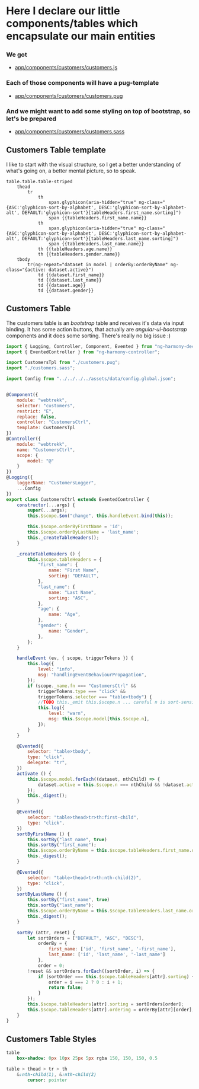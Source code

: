 # Here I declare our little components/tables which encapsulate our main entities

### We got

* [app/components/customers/customers.js](#Customers-Table "save:")
<!--
* [app/components/customer_form/customer_form.js](#Customer-Form "save:")
* [app/components/nav_data/nav_data.js](#Navigation-Data "save:")
-->
### Each of those components will have a pug-template

* [app/components/customers/customers.pug](#Customers-Table-Template "save:")
<!--
* [app/components/customer_form/customer_form.pug](#Customer-Form-Template "save:")
* [app/components/nav_data/nav_data.pug](#Navigation-Data-Template "save:")
-->
### And we might want to add some styling on top of bootstrap, so let's be prepared

* [app/components/customers/customers.sass](#Customers-Table-Styles "save:")
<!--
* [app/components/customer_form/customer_form.sass](#Customer-Form-Styles "save:")
* [app/components/nav_data/nav_data.sass](#Navigation-Data-Styles "save:")
-->

## Customers Table template

I like to start with the visual structure, so I get a better understanding of
what's going on, a better mental picture, so to speak.

```pug
table.table.table-striped
	thead
		tr
			th
				span.glyphicon(aria-hidden="true" ng-class="{ASC:'glyphicon-sort-by-alphabet', DESC:'glyphicon-sort-by-alphabet-alt', DEFAULT:'glyphicon-sort'}[tableHeaders.first_name.sorting]")
				span {{tableHeaders.first_name.name}}
			th
				span.glyphicon(aria-hidden="true" ng-class="{ASC:'glyphicon-sort-by-alphabet', DESC:'glyphicon-sort-by-alphabet-alt', DEFAULT:'glyphicon-sort'}[tableHeaders.last_name.sorting]")
				span {{tableHeaders.last_name.name}}
			th {{tableHeaders.age.name}}
			th {{tableHeaders.gender.name}}
	tbody
		tr(ng-repeat="dataset in model | orderBy:orderByName" ng-class="{active: dataset.active}")
			td {{dataset.first_name}}
			td {{dataset.last_name}}
			td {{dataset.age}}
			td {{dataset.gender}}
```


## Customers Table

The customers table is an _bootstrap_ table and receives it's data
via input binding. It has some action buttons, that actually are _angular-ui-bootstrap_ components
and it does some sorting. There's really no big issue :)

```js
import { Logging, Controller, Component, Evented } from "ng-harmony-decorator";
import { EventedController } from "ng-harmony-controller";

import CustomersTpl from "./customers.pug";
import "./customers.sass";

import Config from "../../../../assets/data/config.global.json";


@Component({
	module: "webtrekk",
	selector: "customers",
	restrict: "E",
	replace: false,
	controller: "CustomersCtrl",
	template: CustomersTpl
})
@Controller({
	module: "webtrekk",
	name: "CustomersCtrl",
	scope: {
		model: "@"
	}
})
@Logging({
	loggerName: "CustomersLogger",
	...Config
})
export class CustomersCtrl extends EventedController {
	constructor(...args) {
		super(...args);
		this.$scope.$on("change", this.handleEvent.bind(this));

		this.$scope.orderByFirstName = 'id';
		this.$scope.orderByLastName = 'last_name';
		this._createTableHeaders();
	}

	_createTableHeaders () {
		this.$scope.tableHeaders = {
			"first_name": {
				name: "First Name",
				sorting: "DEFAULT",
			},
			"last_name": {
				name: "Last Name",
				sorting: "ASC",
			},
			"age": {
				name: "Age",
			},
			"gender": {
				name: "Gender",
			},
		};
	}

	handleEvent (ev, { scope, triggerTokens }) {
		this.log({
			level: "info",
			msg: "handlingEventBehaviourPropagation",
		});
		if (scope._name.fn === "CustomersCtrl" &&
			triggerTokens.type === "click" &&
			triggerTokens.selector === "table>tbody") {
			//TODO this._emit this.$scope.n ... careful n is sort-sensitive
			this.log({
				level: "warn",
				msg: this.$scope.model[this.$scope.n],
			});
		}
	}

	@Evented({
		selector: "table>tbody",
		type: "click",
		delegate: "tr",
	})
	activate () {
		this.$scope.model.forEach((dataset, nthChild) => {
			dataset.active = this.$scope.n === nthChild && !dataset.active;
		});
		this._digest();
	}

	@Evented({
		selector: "table>thead>tr>th:first-child",
		type: "click",
	})
	sortByFirstName () {
		this.sortBy("last_name", true)
		this.sortBy("first_name");
		this.$scope.orderByName = this.$scope.tableHeaders.first_name.ordering;
		this._digest();
	}

	@Evented({
		selector: "table>thead>tr>th:nth-child(2)",
		type: "click",
	})
	sortByLastName () {
		this.sortBy("first_name", true)
		this.sortBy("last_name");
		this.$scope.orderByName = this.$scope.tableHeaders.last_name.ordering;
		this._digest();
	}

	sortBy (attr, reset) {
		let sortOrders = ["DEFAULT", "ASC", "DESC"],
			orderBy = {
				first_name: ['id', 'first_name', '-first_name'],
				last_name: ['id', 'last_name', '-last_name']
			},
			order = 0;
		!reset && sortOrders.forEach((sortOrder, i) => {
			if (sortOrder === this.$scope.tableHeaders[attr].sorting) {
				order = i === 2 ? 0 : i + 1;
				return false;
			}
		});
		this.$scope.tableHeaders[attr].sorting = sortOrders[order];
		this.$scope.tableHeaders[attr].ordering = orderBy[attr][order];
	}
}
```

## Customers Table Styles

```sass
table
	box-shadow: 0px 10px 25px 5px rgba 150, 150, 150, 0.5

table > thead > tr > th
	&:nth-child(1), &:nth-child(2)
		cursor: pointer
```
